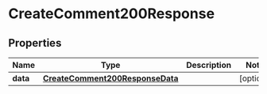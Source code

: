 

# CreateComment200Response


## Properties

| Name | Type | Description | Notes |
|------------ | ------------- | ------------- | -------------|
|**data** | [**CreateComment200ResponseData**](CreateComment200ResponseData.md) |  |  [optional] |




